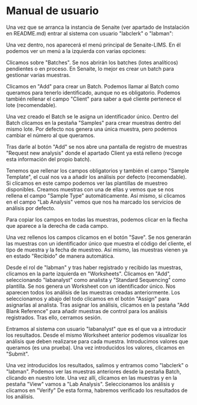 # Manual de usuario
Una vez que se arranca la instancia de Senaite (ver apartado de Instalación en README.md) entrar al sistema con usuario "labclerk" o "labman":

Una vez dentro, nos aparecerá el menú principal de Senaite-LIMS. En él podemos ver un menú a la izquierda con varias opciones:



Clicamos sobre "Batches". Se nos abrirán los batches (lotes analíticos) pendientes o en proceso. En Senaite, lo mejor es crear un batch para gestionar varias muestras.

Clicamos en "Add" para crear un Batch. Podemos llamar al Batch como queramos para tenerlo identificado, aunque no es obligatorio. Podemos también rellenar el campo "Client"
para saber a qué cliente pertenece el lote (recomendable).

Una vez creado el Batch se le asigna un identificador único. Dentro del Batch clicamos en la pestaña "Samples" para crear muestras dentro del mismo lote. Por defecto nos genera
una única muestra, pero podemos cambiar el número al que queramos.

Tras darle al botón "Add" se nos abre una pantalla de registro de muestras "Request new analysis" donde el apartado Client ya está relleno (recoge esta información del propio batch).

Tenemos que rellenar los campos obligatorios y también el campo "Sample Template", el cual nos va a añadir los análisis por defecto (recomendable). Si clicamos en este campo 
podemos ver las plantillas de muestreo disponibles. Creamos muestras con una de ellas y vemos que se nos rellena el campo "Sample Type" automáticamente. Así mismo, si clicamos en 
el campo "Lab Analysis" vemos que nos ha marcado los servicios de análisis por defecto.

Para copiar los campos en todas las muestras, podemos clicar en la flecha que aparece a la derecha de cada campo.

Una vez rellenos los campos clicamos en el botón "Save". Se nos generarán las muestras con un identificador único que muestra el código del cliente, el tipo de muestra y  la fecha
de muestreo. Así mismo, las muestras vienen ya en estado "Recibido" de manera automática.

Desde el rol de "labman" y tras haber registrado y recibido las muestras, clicamos en la parte izquierda en "Worksheets". Clicamos en "Add", seleccionando "labanalyst" como analista
y "Standard Sequencing" como plantilla. Se nos genera un Worksheet con un identificador único. Nos aparecen todos los análisis de las muestras creadas anteriormente. Los seleccionamos
y abajo del todo clicamos en el botón "Assign" para asignarlas al analista. Tras asignar los análisis, clicamos en la pestaña "Add Blank Reference" para añadir muestras de control 
para los análisis registrados. Tras ello, cerramos sesión.

Entramos al sistema con usuario "labanalyst" que es el que va a introducir los resultados. Desde el mismo Worksheet anterior podemos visualizar los análisis que deben realizarse para
cada muestra. Introducimos valores que queramos (es una prueba). Una vez introducidos los valores, clicamos en "Submit".

Una vez introducidos los resultados, salimos y entramos como "labclerk" o "labman". Podemos ver las muestras anteriores desde la pestaña Batch, clicando en nuestro lote. Una vez allí,
clicamos en las muestras y en la pestaña "View" vamos a "Lab Analysis". Seleccionamos los análisis y clicamos en "Verify" De esta forma, habremos verificado los resultados de 
los análisis.

